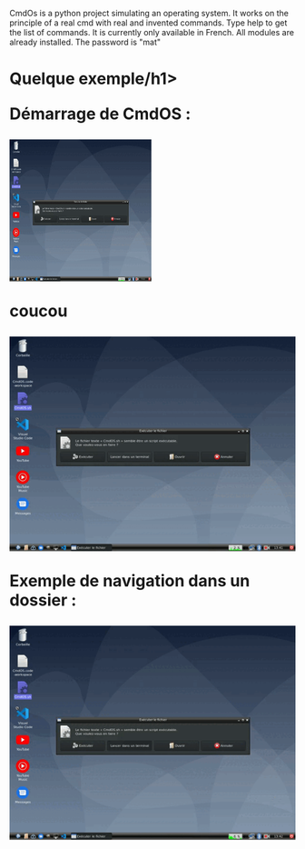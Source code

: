 CmdOs is a python project simulating an operating system.
It works on the principle of a real cmd with real and invented commands.
Type help to get the list of commands. It is currently only available in French.
All modules are already installed.
The password is "mat"

<h1>Quelque exemple/h1>

Démarrage de CmdOS :

<img src="https://github.com/lolo859/CmdOS/blob/main/gif/start.gif" width=250 height=250 />  
  
coucou
  
![Demo](https://github.com/lolo859/CmdOS/blob/main/gif/start.gif)

Exemple de navigation dans un dossier :

![Demo](https://github.com/lolo859/CmdOS/blob/main/gif/navigation.gif)
